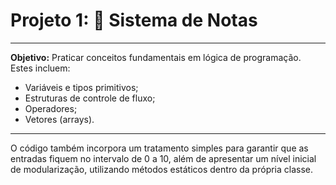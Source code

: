 # Projeto 1: 📗 Sistema de Notas
****
**Objetivo:** Praticar conceitos fundamentais em 
lógica de programação. Estes incluem: 
- Variáveis e tipos primitivos;
- Estruturas de controle de fluxo;
- Operadores;
- Vetores (arrays).

****

O código também incorpora um tratamento simples para garantir que as entradas fiquem no intervalo de 0 a 10, além de apresentar um nível inicial de modularização, utilizando métodos estáticos dentro da própria classe.